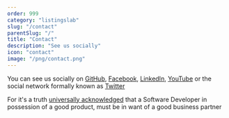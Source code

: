 ```yaml
---
order: 999
category: "listingslab"
slug: "/contact"
parentSlug: "/"
title: "Contact"
description: "See us socially"
icon: "contact"
image: "/png/contact.png"
---
```

You can see us socially on [GitHub](https://github.com/listingslab-software), 
[Facebook](https://www.facebook.com/listingslabspage/), 
[LinkedIn](https://www.linkedin.com/in/listingslab/), 
[YouTube](https://www.youtube.com/c/listingslab) or 
the social network formally known as [Twitter](https://twitter.com/machine_v4)

For it's a truth [universally acknowledged](https://www.goodreads.com/quotes/5882-it-is-a-truth-universally-acknowledged-that-a-single-man) that a 
Software Developer in possession of a good product, 
must be in want of a good business partner  

